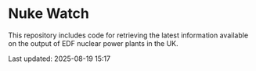 # Nuke Watch

This repository includes code for retrieving the latest information available on the output of EDF nuclear power plants in the UK.

Last updated: 2025-08-19 15:17
